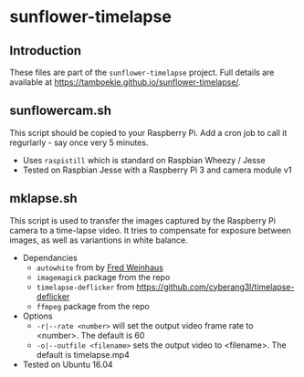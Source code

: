 # sunflower-timelapse

## Introduction ##
These files are part of the ```sunflower-timelapse``` project. Full details are available at https://tamboekie.github.io/sunflower-timelapse/.

## sunflowercam.sh ##
This script should be copied to your Raspberry Pi. Add a cron job to call it regurlarly - say once very 5 minutes.
* Uses ```raspistill``` which is standard on Raspbian Wheezy / Jesse
* Tested on Raspbian Jesse with a Raspberry Pi 3 and camera module v1

## mklapse.sh ##
This script is used to transfer the images captured by the Raspberry Pi camera to a time-lapse video. It tries to compensate for exposure between images, as well as variantions in white balance.
* Dependancies
  * ```autowhite``` from by [Fred Weinhaus](http://www.fmwconcepts.com/imagemagick/autowhite/index.php)
  * ```imagemagick``` package from the repo
  * ```timelapse-deflicker``` from https://github.com/cyberang3l/timelapse-deflicker
  * ```ffmpeg``` package from the repo
* Options
  * ```-r|--rate <number>``` will set the output video frame rate to \<number\>. The default is 60
  * ```-o|--outfile <filename>``` sets the output video to \<filename\>. The default is timelapse.mp4
* Tested on Ubuntu 16.04
